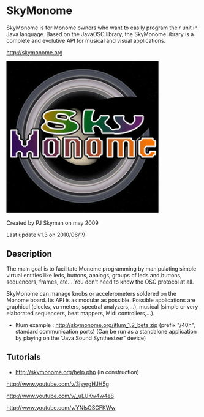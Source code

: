 # SkyMonome
SkyMonome is for Monome owners who want to easily program their unit in Java language. Based on the JavaOSC library, the SkyMonome library is a complete and evolutive API for musical and visual applications.

http://skymonome.org

![](logo.jpg)

Created by PJ Skyman on may 2009

Last update
 v1.3 on 2010/06/19

## Description

The main goal is to facilitate Monome programming by manipulating simple virtual entities like leds, buttons, analogs, groups of leds and buttons, sequencers, frames, etc... You don't need to know the OSC protocol at all.

SkyMonome can manage knobs or accelerometers soldered on the Monome board. Its API is as modular as possible. Possible applications are graphical (clocks, vu-meters, spectral analyzers,...), musical (simple or very elaborated sequencers, beat mappers, Midi controllers,...).

* Itlum example : http://skymonome.org/itlum_1.2_beta.zip (prefix "/40h", standard communication ports) (Can be run as a standalone application by playing on the "Java Sound Synthesizer" device)

## Tutorials

* http://skymonome.org/help.php (in construction)


http://www.youtube.com/v/3jsyrgHJH5g

http://www.youtube.com/v/_uLUKw4w4e8

http://www.youtube.com/v/YNlsOSCFKWw
